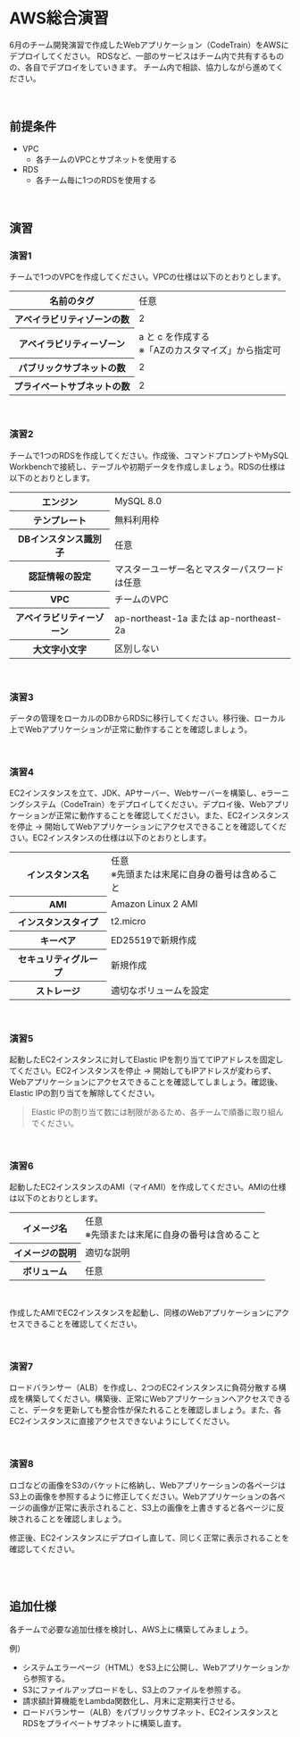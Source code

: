 # AWS総合演習

6月のチーム開発演習で作成したWebアプリケーション（CodeTrain）をAWSにデプロイしてください。
RDSなど、一部のサービスはチーム内で共有するものの、各自でデプロイをしていきます。
チーム内で相談、協力しながら進めてください。

<br>

## 前提条件

- VPC
    - 各チームのVPCとサブネットを使用する
- RDS
    - 各チーム毎に1つのRDSを使用する

<br>

## 演習

### 演習1

チームで1つのVPCを作成してください。VPCの仕様は以下のとおりとします。

<table>
    <tr>
        <th>名前のタグ</th>
        <td>任意</td>
    </tr>
    <tr>
        <th>アベイラビリティゾーンの数</th>
        <td>2</td>
    </tr>
    <tr>
        <th>アベイラビリティーゾーン</th>
        <td>a と c を作成する<br>※「AZのカスタマイズ」から指定可</td>
    </tr>
    <tr>
        <th>パブリックサブネットの数</th>
        <td>2</td>
    </tr>
    <tr>
        <th>プライベートサブネットの数</th>
        <td>2</td>
    </tr>
</table>

<br>

### 演習2

チームで1つのRDSを作成してください。作成後、コマンドプロンプトやMySQL Workbenchで接続し、テーブルや初期データを作成しましょう。RDSの仕様は以下のとおりとします。

<table>
    <tr>
        <th>エンジン</th>
        <td>MySQL 8.0</td>
    </tr>
    <tr>
        <th>テンプレート</th>
        <td>無料利用枠</td>
    </tr>
    <tr>
        <th>DBインスタンス識別子</th>
        <td>任意</td>
    </tr>
    <tr>
        <th>認証情報の設定</th>
        <td>マスターユーザー名とマスターパスワードは任意</td>
    </tr>
    <tr>
        <th>VPC</th>
        <td>チームのVPC</td>
    </tr>
    <tr>
        <th>アベイラビリティーゾーン</th>
        <td>ap-northeast-1a または ap-northeast-2a</td>
    </tr>
    <tr>
        <th>大文字小文字</th>
        <td>区別しない</td>
    </tr>
</table>

<br>

### 演習3

データの管理をローカルのDBからRDSに移行してください。移行後、ローカル上でWebアプリケーションが正常に動作することを確認しましょう。

<br>

### 演習4

EC2インスタンスを立て、JDK、APサーバー、Webサーバーを構築し、eラーニングシステム（CodeTrain）をデプロイしてください。デプロイ後、Webアプリケーションが正常に動作することを確認してください。また、EC2インスタンスを停止 → 開始してWebアプリケーションにアクセスできることを確認してください。EC2インスタンスの仕様は以下のとおりとします。

<table>
    <tr>
        <th>インスタンス名</th>
        <td>任意<br>※先頭または末尾に自身の番号は含めること</td>
    </tr>
    <tr>
        <th>AMI</th>
        <td>Amazon Linux 2 AMI</td>
    </tr>
    <tr>
        <th>インスタンスタイプ</th>
        <td>t2.micro</td>
    </tr>
    <tr>
        <th>キーペア</th>
        <td>ED25519で新規作成</td>
    </tr>
    <tr>
        <th>セキュリティグループ</th>
        <td>新規作成</td>
    </tr>
    <tr>
        <th>ストレージ</th>
        <td>適切なボリュームを設定</td>
    </tr>
</table>

<br>

### 演習5

起動したEC2インスタンスに対してElastic IPを割り当ててIPアドレスを固定してください。EC2インスタンスを停止 → 開始してもIPアドレスが変わらず、Webアプリケーションにアクセスできることを確認してしましょう。確認後、Elastic IPの割り当てを解除してください。

> Elastic IPの割り当て数には制限があるため、各チームで順番に取り組んでください。

<br>

### 演習6

起動したEC2インスタンスのAMI（マイAMI）を作成してください。AMIの仕様は以下のとおりとします。

<table>
    <tr>
        <th>イメージ名</th>
        <td>任意<br>※先頭または末尾に自身の番号は含めること</td>
    </tr>
    <tr>
        <th>イメージの説明</th>
        <td>適切な説明</td>
    </tr>
    <tr>
        <th>ボリューム</th>
        <td>任意</td>
    </tr>
</table>

<br>

作成したAMIでEC2インスタンスを起動し、同様のWebアプリケーションにアクセスできることを確認してください。

<br>

### 演習7

ロードバランサー（ALB）を作成し、2つのEC2インスタンスに負荷分散する構成を構築してください。構築後、正常にWebアプリケーションへアクセスできること、データを更新しても整合性が保たれることを確認しましょう。また、各EC2インスタンスに直接アクセスできないようにしてください。

<br>

### 演習8

ロゴなどの画像をS3のバケットに格納し、Webアプリケーションの各ページはS3上の画像を参照するように修正してください。Webアプリケーションの各ページの画像が正常に表示されること、S3上の画像を上書きすると各ページに反映されることを確認しましょう。

修正後、EC2インスタンスにデプロイし直して、同じく正常に表示されることを確認してください。

<br><br>

## 追加仕様

各チームで必要な追加仕様を検討し、AWS上に構築してみましょう。

例）

- システムエラーページ（HTML）をS3上に公開し、Webアプリケーションから参照する。
- S3にファイルアップロードをし、S3上のファイルを参照する。
- 請求額計算機能をLambda関数化し、月末に定期実行させる。
- ロードバランサー（ALB）をパブリックサブネット、EC2インスタンスとRDSをプライベートサブネットに構築し直す。

<br><br>